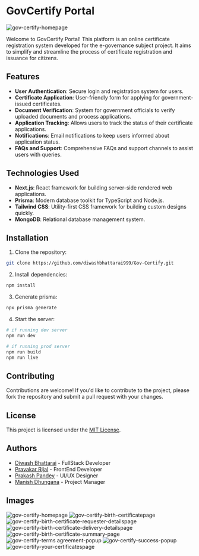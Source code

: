 # GovCertify Portal

![gov-certify-homepage](https://github.com/diwashbhattarai999/Gov-Certify/assets/87477700/0215ea11-b9d5-44b9-a1a1-7570a3b11c77)

Welcome to GovCertify Portal! This platform is an online certificate registration system developed for the e-governance subject project. It aims to simplify and streamline the process of certificate registration and issuance for citizens.

## Features

- **User Authentication**: Secure login and registration system for users.
- **Certificate Application**: User-friendly form for applying for government-issued certificates.
- **Document Verification**: System for government officials to verify uploaded documents and process applications.
- **Application Tracking**: Allows users to track the status of their certificate applications.
- **Notifications**: Email notifications to keep users informed about application status.
- **FAQs and Support**: Comprehensive FAQs and support channels to assist users with queries.

## Technologies Used

- **Next.js**: React framework for building server-side rendered web applications.
- **Prisma**: Modern database toolkit for TypeScript and Node.js.
- **Tailwind CSS**: Utility-first CSS framework for building custom designs quickly.
- **MongoDB**: Relational database management system.

## Installation

1. Clone the repository:

```bash
git clone https://github.com/diwashbhattarai999/Gov-Certify.git

```

2. Install dependencies:

```bash
npm install
```

3. Generate prisma:

```bash
npx prisma generate
```


4. Start the server:

```bash
# if running dev server
npm run dev

# if running prod server
npm run build
npm run live
```

## Contributing

Contributions are welcome! If you'd like to contribute to the project, please fork the repository and submit a pull request with your changes.

## License

This project is licensed under the [MIT License](LICENSE).

## Authors

- [Diwash Bhattarai](https://github.com/author) - FullStack Developer
- [Pravakar Rijal](https://github.com/author) - FrontEnd Developer
- [Prakash Pandey](https://github.com/author) - UI/UX Designer
- [Manish Dhungana](https://github.com/author) - Project Manager

## Images
![gov-certify-homepage](https://github.com/diwashbhattarai999/Gov-Certify/assets/87477700/0215ea11-b9d5-44b9-a1a1-7570a3b11c77)
![gov-certify-birth-certificatepage](https://github.com/diwashbhattarai999/Gov-Certify/assets/87477700/f86bdc1a-53a4-4349-a025-79b7c5b09cb0)
![gov-certify-birth-certificate-requester-detailspage](https://github.com/diwashbhattarai999/Gov-Certify/assets/87477700/579492ec-3a45-4c68-a47c-68910428f08b)
![gov-certify-birth-certificate-delivery-detailspage](https://github.com/diwashbhattarai999/Gov-Certify/assets/87477700/77ca7365-b09f-4362-b299-14c56234c154)
![gov-certify-birth-certificate-summary-page](https://github.com/diwashbhattarai999/Gov-Certify/assets/87477700/d7d425bc-ff1f-44fa-a01c-3983b9af9965)
![gov-certify-terms agreement-popup](https://github.com/diwashbhattarai999/Gov-Certify/assets/87477700/de0b91e6-d53f-4385-b34b-233d040a0991)
![gov-certify-success-popup](https://github.com/diwashbhattarai999/Gov-Certify/assets/87477700/30a8bae2-da45-4061-b82c-d01805094480)
![gov-certify-your-certificatespage](https://github.com/diwashbhattarai999/Gov-Certify/assets/87477700/410ccac0-23a5-4e3f-8f18-7ca9813bd35e)




